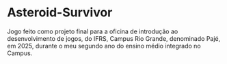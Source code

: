 # Asteroid-Survivor
Jogo feito como projeto final para a oficina de introdução ao desenvolvimento de jogos, do IFRS, Campus Rio Grande, denominado Pajé, em 2025, durante o meu segundo ano do ensino médio integrado no Campus.
